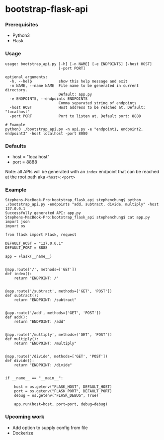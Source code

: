 # bootstrap-flask-api


### Prerequisites
- Python3
- Flask

### Usage
```
usage: bootstrap_api.py [-h] [-n NAME] [-e ENDPOINTS] [-host HOST]
                        [-port PORT]

optional arguments:
  -h, --help            show this help message and exit
  -n NAME, --name NAME  File name to be generated in current directory.
                        Default: app.py
  -e ENDPOINTS, --endpoints ENDPOINTS
                        Comma separated string of endpoints
  -host HOST            Host address to be reached at. Default: "localhost"
  -port PORT            Port to listen at. Default port: 8888

# Example
python3 ./bootstrap_api.py -n api.py -e "endpoint1, endpoint2, endpoint3" -host localhost -port 8080
```

### Defaults
- host = "localhost"
- port = 8888

Note: all APIs will be generated with an `index` endpoint that can be reached at the root path aka `<host>:<port>`

### Example
```
Stephens-MacBook-Pro:bootstrap_flask_api stephenchung$ python ./bootstrap_api.py -endpoints "add, subtract, divide, multiply" -host 127.0.0.1
Successfully generated API: app.py
Stephens-MacBook-Pro:bootstrap_flask_api stephenchung$ cat app.py
import json
import os

from flask import Flask, request

DEFAULT_HOST = "127.0.0.1"
DEFAULT_PORT = 8888

app = Flask(__name__)


@app.route('/', methods=['GET'])
def index():
    return "ENDPOINT: /"


@app.route('/subtract', methods=['GET', 'POST'])
def subtract():
    return "ENDPOINT: /subtract"


@app.route('/add', methods=['GET', 'POST'])
def add():
    return "ENDPOINT: /add"


@app.route('/multiply', methods=['GET', 'POST'])
def multiply():
    return "ENDPOINT: /multiply"


@app.route('/divide', methods=['GET', 'POST'])
def divide():
    return "ENDPOINT: /divide"


if __name__ == "__main__":

    host = os.getenv("FLASK_HOST", DEFAULT_HOST)
    port = os.getenv("FLASK_PORT", DEFAULT_PORT)
    debug = os.getenv("FLASK_DEBUG", True)

    app.run(host=host, port=port, debug=debug)
```

### Upcoming work
- Add option to supply config from file
- Dockerize

